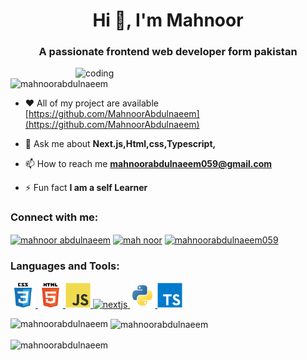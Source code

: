 <h1 align="center">Hi 👋, I'm Mahnoor</h1>
<h3 align="center">A passionate frontend web developer form pakistan</h3>

<img align="right" alt="coding" width="400" src="https://user-images.githubusercontent.com/74038190/221352975-94759904-aa4c-4032-a8ab-b546efb9c478.gif">

<p align="left"> <img src="https://komarev.com/ghpvc/?username=mahnoorabdulnaeem&label=Profile%20views&color=0e75b6&style=flat" alt="mahnoorabdulnaeem" /> </p>

- ❤ All of my project are available [https://github.com/MahnoorAbdulnaeem](https://github.com/MahnoorAbdulnaeem)

- 💬 Ask me about **Next.js,Html,css,Typescript,**

- 📫 How to reach me **mahnoorabdulnaeem059@gmail.com**

- ⚡ Fun fact **I am a self Learner**

<h3 align="left">Connect with me:</h3>
<p align="left">
<a href="https://linkedin.com/in/mahnoor abdulnaeem" target="blank"><img align="center" src="https://raw.githubusercontent.com/rahuldkjain/github-profile-readme-generator/master/src/images/icons/Social/linked-in-alt.svg" alt="mahnoor abdulnaeem" height="30" width="40" /></a>
<a href="https://fb.com/mah noor" target="blank"><img align="center" src="https://raw.githubusercontent.com/rahuldkjain/github-profile-readme-generator/master/src/images/icons/Social/facebook.svg" alt="mah noor" height="30" width="40" /></a>
<a href="https://instagram.com/mahnoorabdulnaeem059" target="blank"><img align="center" src="https://raw.githubusercontent.com/rahuldkjain/github-profile-readme-generator/master/src/images/icons/Social/instagram.svg" alt="mahnoorabdulnaeem059" height="30" width="40" /></a>
</p>

<h3 align="left">Languages and Tools:</h3>
<p align="left"> <a href="https://www.w3schools.com/css/" target="_blank" rel="noreferrer"> <img src="https://raw.githubusercontent.com/devicons/devicon/master/icons/css3/css3-original-wordmark.svg" alt="css3" width="40" height="40"/> </a> <a href="https://www.w3.org/html/" target="_blank" rel="noreferrer"> <img src="https://raw.githubusercontent.com/devicons/devicon/master/icons/html5/html5-original-wordmark.svg" alt="html5" width="40" height="40"/> </a> <a href="https://developer.mozilla.org/en-US/docs/Web/JavaScript" target="_blank" rel="noreferrer"> <img src="https://raw.githubusercontent.com/devicons/devicon/master/icons/javascript/javascript-original.svg" alt="javascript" width="40" height="40"/> </a> <a href="https://nextjs.org/" target="_blank" rel="noreferrer"> <img src="https://cdn.worldvectorlogo.com/logos/nextjs-2.svg" alt="nextjs" width="40" height="40"/> </a> <a href="https://www.python.org" target="_blank" rel="noreferrer"> <img src="https://raw.githubusercontent.com/devicons/devicon/master/icons/python/python-original.svg" alt="python" width="40" height="40"/> </a> <a href="https://www.typescriptlang.org/" target="_blank" rel="noreferrer"> <img src="https://raw.githubusercontent.com/devicons/devicon/master/icons/typescript/typescript-original.svg" alt="typescript" width="40" height="40"/> </a> </p>

<p><img align="left" src="https://github-readme-stats.vercel.app/api/top-langs?username=mahnoorabdulnaeem&show_icons=true&locale=en&layout=compact" alt="mahnoorabdulnaeem" /></p>

<p>&nbsp;<img align="center" src="https://github-readme-stats.vercel.app/api?username=mahnoorabdulnaeem&show_icons=true&locale=en" alt="mahnoorabdulnaeem" /></p>

<p><img align="center" src="https://github-readme-streak-stats.herokuapp.com/?user=mahnoorabdulnaeem&" alt="mahnoorabdulnaeem" /></p>
